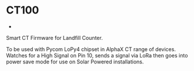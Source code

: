 # CT100
-
Smart CT Firmware for Landfill Counter.

To be used with Pycom LoPy4 chipset in AlphaX CT range of devices.
Watches for a High Signal on Pin 10, sends a signal via LoRa
then goes into power save mode for use on Solar Powered installations.
